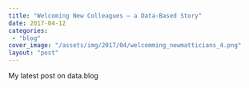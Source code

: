```yaml
---
title: "Welcoming New Colleagues — a Data-Based Story"
date: 2017-04-12
categories: 
 - "blog"
cover_image: "/assets/img/2017/04/welcomming_newmatticians_4.png"
layout: "post"
---
```


My latest post on data.blog
